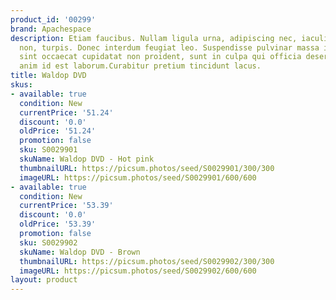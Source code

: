 ```yaml
---
product_id: '00299'
brand: Apachespace
description: Etiam faucibus. Nullam ligula urna, adipiscing nec, iaculis ut, elementum
  non, turpis. Donec interdum feugiat leo. Suspendisse pulvinar massa in metus. Excepteur
  sint occaecat cupidatat non proident, sunt in culpa qui officia deserunt mollit
  anim id est laborum.Curabitur pretium tincidunt lacus.
title: Waldop DVD
skus:
- available: true
  condition: New
  currentPrice: '51.24'
  discount: '0.0'
  oldPrice: '51.24'
  promotion: false
  sku: S0029901
  skuName: Waldop DVD - Hot pink
  thumbnailURL: https://picsum.photos/seed/S0029901/300/300
  imageURL: https://picsum.photos/seed/S0029901/600/600
- available: true
  condition: New
  currentPrice: '53.39'
  discount: '0.0'
  oldPrice: '53.39'
  promotion: false
  sku: S0029902
  skuName: Waldop DVD - Brown
  thumbnailURL: https://picsum.photos/seed/S0029902/300/300
  imageURL: https://picsum.photos/seed/S0029902/600/600
layout: product
---
```


